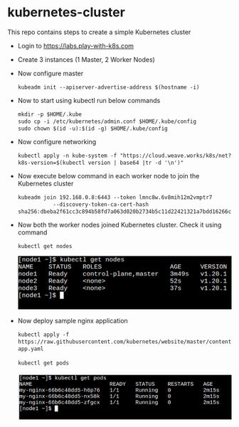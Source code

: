# kubernetes-cluster
This repo contains steps to create a simple Kubernetes cluster

* Login to https://labs.play-with-k8s.com
* Create 3 instances (1 Master, 2 Worker Nodes)
* Now configure master
  ``` 
  kubeadm init --apiserver-advertise-address $(hostname -i)
  ```
* Now to start using kubectl run below commands
  ```
  mkdir -p $HOME/.kube
  sudo cp -i /etc/kubernetes/admin.conf $HOME/.kube/config
  sudo chown $(id -u):$(id -g) $HOME/.kube/config
  ```
* Now configure networking
  ```
  kubectl apply -n kube-system -f "https://cloud.weave.works/k8s/net?k8s-version=$(kubectl version | base64 |tr -d '\n')"
  ```
* Now execute below command in each worker node to join the Kubernetes cluster
  ```
  kubeadm join 192.168.0.8:6443 --token lmnc8w.6v8mih12m2vmptr7 
             --discovery-token-ca-cert-hash sha256:dbeba2f61cc3c894b58fd7a063d020b2734b5c11d22421321a7bdd16266c06d7
  ```
             
* Now both the worker nodes joined Kubernetes cluster. Check it using command
  ```
  kubectl get nodes
  ```
  
   ![Screenshot](img/get_nodes.png)
* Now deploy sample nginx application
  ```
  kubectl apply -f https://raw.githubusercontent.com/kubernetes/website/master/content/en/examples/application/nginx-app.yaml
  
  kubectl get pods
  ```
  
   ![Screenshot](img/get_pods.png)
  


